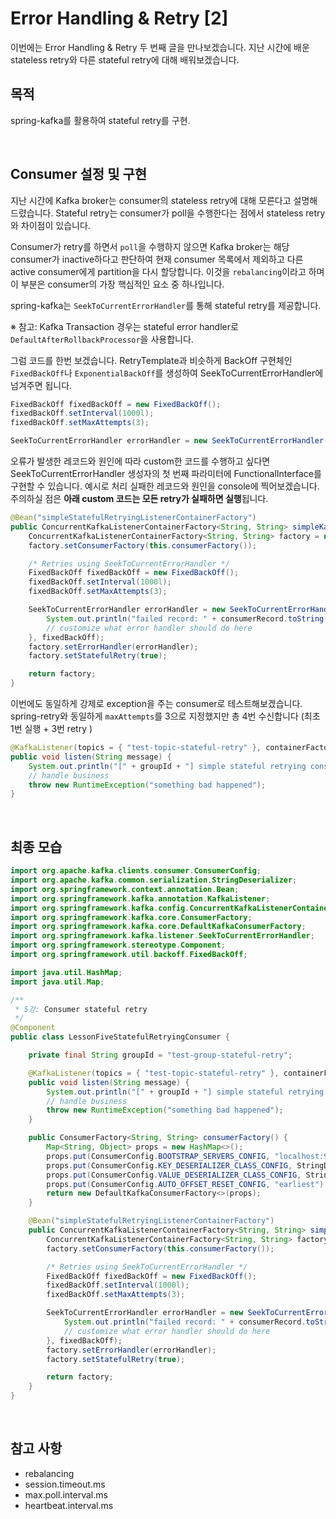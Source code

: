 # Error Handling & Retry [2]
이번에는 Error Handling & Retry 두 번째 글을 만나보겠습니다.
지난 시간에 배운 stateless retry와 다른 stateful retry에 대해 배워보겠습니다.

## 목적
spring-kafka를 활용하여 stateful retry를 구현.

<br/>

## Consumer 설정 및 구현
지난 시간에 Kafka broker는 consumer의 stateless retry에 대해 모른다고 설명해 드렸습니다.
Stateful retry는 consumer가 poll을 수행한다는 점에서 stateless retry와 차이점이 있습니다.

Consumer가 retry를 하면서 `poll`을 수행하지 않으면
Kafka broker는 해당 consumer가 inactive하다고 판단하여
현재 consumer 목록에서 제외하고 다른 active consumer에게 partition을 다시 할당합니다.
이것을 `rebalancing`이라고 하며 이 부분은 consumer의 가장 핵심적인 요소 중 하나입니다.

spring-kafka는 `SeekToCurrentErrorHandler`를 통해 stateful retry를 제공합니다.

※ 참고: Kafka Transaction 경우는 stateful error handler로 `DefaultAfterRollbackProcessor`을 사용합니다.

그럼 코드를 한번 보겠습니다. RetryTemplate과 비슷하게 BackOff 구현체인 `FixedBackOff`나 `ExponentialBackOff`를 생성하여 SeekToCurrentErrorHandler에 넘겨주면 됩니다.
```java
FixedBackOff fixedBackOff = new FixedBackOff();
fixedBackOff.setInterval(1000l);
fixedBackOff.setMaxAttempts(3);

SeekToCurrentErrorHandler errorHandler = new SeekToCurrentErrorHandler(fixedBackOff);
```

오류가 발생한 레코드와 원인에 따라 custom한 코드를 수행하고 싶다면 SeekToCurrentErrorHandler 생성자의 첫 번째 파라미터에 FunctionalInterface를 구현할 수 있습니다.
예시로 처리 실패한 레코드와 원인을 console에 찍어보겠습니다. 주의하실 점은 **아래 custom 코드는 모든 retry가 실패하면 실행**됩니다.
```java
@Bean("simpleStatefulRetryingListenerContainerFactory")
public ConcurrentKafkaListenerContainerFactory<String, String> simpleKafkaListenerContainerFactory() {
    ConcurrentKafkaListenerContainerFactory<String, String> factory = new ConcurrentKafkaListenerContainerFactory<>();
    factory.setConsumerFactory(this.consumerFactory());

    /* Retries using SeekToCurrentErrorHandler */
    FixedBackOff fixedBackOff = new FixedBackOff();
    fixedBackOff.setInterval(1000l);
    fixedBackOff.setMaxAttempts(3);

    SeekToCurrentErrorHandler errorHandler = new SeekToCurrentErrorHandler((consumerRecord, e) -> {
        System.out.println("failed record: " + consumerRecord.toString() + " , reason: " + e.getMessage());
        // customize what error handler should do here
    }, fixedBackOff);
    factory.setErrorHandler(errorHandler);
    factory.setStatefulRetry(true);

    return factory;
}
```

이번에도 동일하게 강제로 exception을 주는 consumer로 테스트해보겠습니다. spring-retry와 동일하게 `maxAttempts`를 3으로 지정했지만 총 4번 수신합니다 (최초 1번 실행 + 3번 retry )
```java
@KafkaListener(topics = { "test-topic-stateful-retry" }, containerFactory = "simpleStatefulRetryingListenerContainerFactory", groupId = groupId)
public void listen(String message) {
    System.out.println("[" + groupId + "] simple stateful retrying consumer : " + message);
    // handle business
    throw new RuntimeException("something bad happened");
}
```

<br/>

## 최종 모습
```java
import org.apache.kafka.clients.consumer.ConsumerConfig;
import org.apache.kafka.common.serialization.StringDeserializer;
import org.springframework.context.annotation.Bean;
import org.springframework.kafka.annotation.KafkaListener;
import org.springframework.kafka.config.ConcurrentKafkaListenerContainerFactory;
import org.springframework.kafka.core.ConsumerFactory;
import org.springframework.kafka.core.DefaultKafkaConsumerFactory;
import org.springframework.kafka.listener.SeekToCurrentErrorHandler;
import org.springframework.stereotype.Component;
import org.springframework.util.backoff.FixedBackOff;

import java.util.HashMap;
import java.util.Map;

/**
 * 5강: Consumer stateful retry
 */
@Component
public class LessonFiveStatefulRetryingConsumer {

    private final String groupId = "test-group-stateful-retry";

    @KafkaListener(topics = { "test-topic-stateful-retry" }, containerFactory = "simpleStatefulRetryingListenerContainerFactory", groupId = groupId)
    public void listen(String message) {
        System.out.println("[" + groupId + "] simple stateful retrying consumer : " + message);
        // handle business
        throw new RuntimeException("something bad happened");
    }

    public ConsumerFactory<String, String> consumerFactory() {
        Map<String, Object> props = new HashMap<>();
        props.put(ConsumerConfig.BOOTSTRAP_SERVERS_CONFIG, "localhost:9092");
        props.put(ConsumerConfig.KEY_DESERIALIZER_CLASS_CONFIG, StringDeserializer.class);
        props.put(ConsumerConfig.VALUE_DESERIALIZER_CLASS_CONFIG, StringDeserializer.class);
        props.put(ConsumerConfig.AUTO_OFFSET_RESET_CONFIG, "earliest");
        return new DefaultKafkaConsumerFactory<>(props);
    }

    @Bean("simpleStatefulRetryingListenerContainerFactory")
    public ConcurrentKafkaListenerContainerFactory<String, String> simpleKafkaListenerContainerFactory() {
        ConcurrentKafkaListenerContainerFactory<String, String> factory = new ConcurrentKafkaListenerContainerFactory<>();
        factory.setConsumerFactory(this.consumerFactory());

        /* Retries using SeekToCurrentErrorHandler */
        FixedBackOff fixedBackOff = new FixedBackOff();
        fixedBackOff.setInterval(1000l);
        fixedBackOff.setMaxAttempts(3);

        SeekToCurrentErrorHandler errorHandler = new SeekToCurrentErrorHandler((consumerRecord, e) -> {
            System.out.println("failed record: " + consumerRecord.toString() + " , reason: " + e.getMessage());
            // customize what error handler should do here
        }, fixedBackOff);
        factory.setErrorHandler(errorHandler);
        factory.setStatefulRetry(true);

        return factory;
    }
}
```

<br/>

## 참고 사항
* rebalancing
* session.timeout.ms
* max.poll.interval.ms
* heartbeat.interval.ms